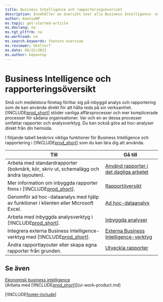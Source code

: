 ```yaml
---
title: Business Intelligence och rapporteringsöversikt
description: Innehåller en översikt över alla Business Intelligence- och rapporteringsfunktioner som stöds i Business Central.
author: KennieNP
ms.topic: get-started-article
ms.devlang: na
ms.tgt_pltfrm: na
ms.workload: na
ms.search.keywords: feature overview
ms.reviewer: bholtorf
ms.date: 09/22/2022
ms.author: kepontop
---
```

# Business Intelligence och rapporteringsöversikt

Små och medelstora företag förlitar sig på inbyggd analys och rapportering som de kan använda direkt för att hålla reda på sin verksamhet. [!INCLUDE[prod_short](includes/prod_short.md)] stöder vanliga affärsprocesser och mer komplicerade processer för sådana organisationer. Var och en av dessa processer omfattar rapporter och analysverktyg. Du kan också göra ad hoc-analyser direkt från din hemsida.  

I följande tabell beskrivs viktiga funktioner för Business Intelligence och rapportering i [!INCLUDE[prod_short](includes/prod_short.md)] som du kan lära dig att använda.

| Till | Gå till |
| --- | --- |
| Arbeta med standardrapporter (bokmärk, kör, skriv ut, schemalägg och ändra layouten). | [Använd rapporter i det dagliga arbetet](reports-use-reports.md) |
| Mer information om inbyggda rapporter finns i [!INCLUDE[prod_short](includes/prod_short.md)]. |[Rapportöversikt](reports-available-reports.md)|
| Genomför ad hoc-dataanalys med hjälp av funktioner i klienten eller Microsoft Excel. | [Ad hoc-dataanalys](reports-adhoc-analysis.md) |
| Arbeta med inbyggda analysverktyg i [!INCLUDE[prod_short](includes/prod_short.md)].| [Inbyggda analyser](reports-built-in-analytics.md) |
| Integrera externa Business Intelligence-verktyg med [!INCLUDE[prod_short](includes/prod_short.md)].| [Externa Business Intelligence-verktyg](reports-external-analysis.md) |
|Ändra rapportlayouter eller skapa egna rapporter från grunden. |[Utveckla rapporter](reports-develop-reports.md)|

## Se även

[Ekonomisk business intelligence](bi.md)  
[Arbeta med [!INCLUDE[prod_short](includes/prod_short.md)]](ui-work-product.md)  

[!INCLUDE[footer-include](includes/footer-banner.md)]
